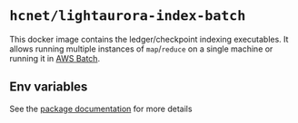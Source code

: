 # `hcnet/lightaurora-index-batch`

This docker image contains the ledger/checkpoint indexing executables. It allows running multiple instances of `map`/`reduce` on a single machine or running it in [AWS Batch](https://aws.amazon.com/batch/).

## Env variables

See the [package documentation](../../index/cmd/batch/doc.go) for more details
